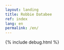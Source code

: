 ```yaml
---
layout: landing
title: Robbie Databee
ref: index
lang: en
permalink: /en/
---
```

{% include debug.html %}